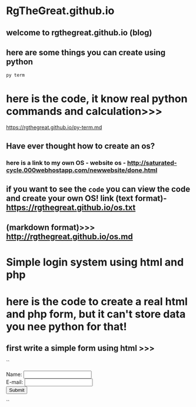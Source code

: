 # RgTheGreat.github.io

## welcome to rgthegreat.github.io (blog)


## here are some things you can create using python

 ``py term``
 
 # here is the code, it  know real python commands and calculation>>>


https://rgthegreat.github.io/py-term.md








## Have ever thought how to create an os?

### here is a link to my own OS - website os - http://saturated-cycle.000webhostapp.com/newwebsite/done.html

## if you want to see the ``code`` you can view the code and create your own OS! link (text format)- https://rgthegreat.github.io/os.txt
## (markdown format)>>> http://rgthegreat.github.io/os.md




# Simple login system using html and php

# here is the code to create a real html and php form, but it can't store data you nee python for that!

## first write a simple form using html >>>

``   
<!--This is the form-->
<form action="user_get.php" method="post">
Name: <input type="text" name="name"><br>
E-mail: <input type="text" name="email"><br>
<input type="submit">
</form>
``
